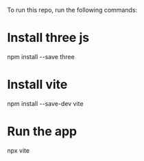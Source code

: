 To run this repo, run the following commands:

# Install three js
npm install --save three

# Install vite
npm install --save-dev vite

# Run the app
npx vite
